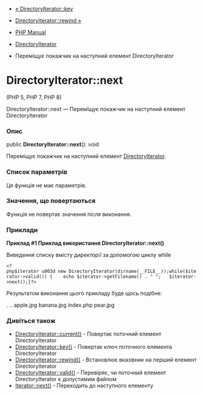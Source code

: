 - [« DirectoryIterator::key](directoryiterator.key.md)
- [DirectoryIterator::rewind »](directoryiterator.rewind.md)

- [PHP Manual](index.md)
- [DirectoryIterator](class.directoryiterator.md)
- Переміщує покажчик на наступний елемент DirectoryIterator

# DirectoryIterator::next

(PHP 5, PHP 7, PHP 8)

DirectoryIterator::next — Переміщує покажчик на наступний елемент
DirectoryIterator

### Опис

public **DirectoryIterator::next**(): void

Переміщує покажчик на наступний елемент
[DirectoryIterator](class.directoryiterator.md).

### Список параметрів

Ця функція не має параметрів.

### Значення, що повертаються

Функція не повертає значення після виконання.

### Приклади

**Приклад #1 Приклад використання **DirectoryIterator::next()****

Виведення списку вмісту директорії за допомогою циклу while

` <?php$iterator u003d new DirectoryIterator(dirname(__FILE__));while($iterator->valid()) {    echo $iterator->getFilename() . "
";   $iterator->next();}?> `

Результатом виконання цього прикладу буде щось подібне:

.
..
apple.jpg
banana.jpg
index.php
pear.jpg

### Дивіться також

- [DirectoryIterator::current()](directoryiterator.current.md) -
Повертає поточний елемент DirectoryIterator
- [DirectoryIterator::key()](directoryiterator.key.md) - Повертає
ключ поточного елемента DirectoryIterator
- [DirectoryIterator::rewind()](directoryiterator.rewind.md) -
Встановлює вказівник на перший елемент DirectoryIterator
- [DirectoryIterator::valid()](directoryiterator.valid.md) -
Перевіряє, чи поточний елемент DirectoryIterator є допустимим
файлом
- [Iterator::next()](iterator.next.md) - Переходить до наступного
елементу
